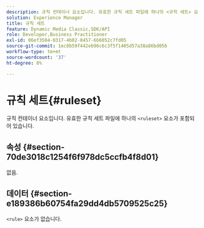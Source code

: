 ```yaml
---
description: 규칙 컨테이너 요소입니다. 유효한 규칙 세트 파일에 하나의 <규칙 세트> 요소가 포함되어 있습니다.
solution: Experience Manager
title: 규칙 세트
feature: Dynamic Media Classic,SDK/API
role: Developer,Business Practitioner
exl-id: 06ef3504-0317-4b02-8457-6b6052c7fd05
source-git-commit: 1ec8b59f442eb96c6c3f5f1405d57a38a86bd056
workflow-type: tm+mt
source-wordcount: '37'
ht-degree: 8%

---
```


# 규칙 세트{#ruleset}

규칙 컨테이너 요소입니다. 유효한 규칙 세트 파일에 하나의 `<ruleset>` 요소가 포함되어 있습니다.

## 속성 {#section-70de3018c1254f6f978dc5ccfb4f8d01}

없음.

## 데이터 {#section-e189386b60754fa29dd4db5709525c25}

`<rule>` 요소가 없습니다.
